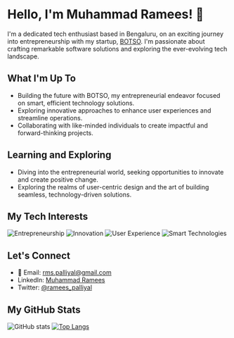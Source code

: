 # Hello, I'm Muhammad Ramees! 👋

I'm a dedicated tech enthusiast based in Bengaluru, on an exciting journey into entrepreneurship with my startup, [BOTSO](#). I'm passionate about crafting remarkable software solutions and exploring the ever-evolving tech landscape.

## What I'm Up To

- Building the future with BOTSO, my entrepreneurial endeavor focused on smart, efficient technology solutions.
- Exploring innovative approaches to enhance user experiences and streamline operations.
- Collaborating with like-minded individuals to create impactful and forward-thinking projects.

## Learning and Exploring

- Diving into the entrepreneurial world, seeking opportunities to innovate and create positive change.
- Exploring the realms of user-centric design and the art of building seamless, technology-driven solutions.

## My Tech Interests

![Entrepreneurship](https://img.shields.io/badge/Entrepreneurship-Enthusiast-success)
![Innovation](https://img.shields.io/badge/Innovation-Driven-blue)
![User Experience](https://img.shields.io/badge/User%20Experience-Advocate-orange)
![Smart Technologies](https://img.shields.io/badge/Smart%20Technologies-Passionate-red)

## Let's Connect

- 📧 Email: [rms.palliyal@gmail.com](mailto:rms.palliyal@gmail.com)
- LinkedIn: [Muhammad Ramees](https://www.linkedin.com/in/muhammad-ramees/)
- Twitter: [@ramees_palliyal](https://twitter.com/ramees_palliyal)

## My GitHub Stats

![GitHub stats](https://github-readme-stats.vercel.app/api?username=muhammad-ramees&show_icons=true&theme=transparent)
[![Top Langs](https://github-readme-stats.vercel.app/api/top-langs/?username=muhammad-ramees&layout=compact&theme=vision-friendly-dark)](https://github.com/muhammad-ramees/github-readme-stats)
